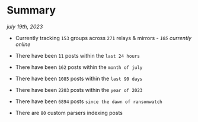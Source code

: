 
# Summary
_july 19th, 2023_

- Currently tracking `153` groups across `271` relays & mirrors - _`105` currently online_

- There have been `11` posts within the `last 24 hours`

- There have been `162` posts within the `month of july`

- There have been `1085` posts within the `last 90 days`

- There have been `2203` posts within the `year of 2023`

- There have been `6894` posts `since the dawn of ransomwatch`

- There are `80` custom parsers indexing posts

